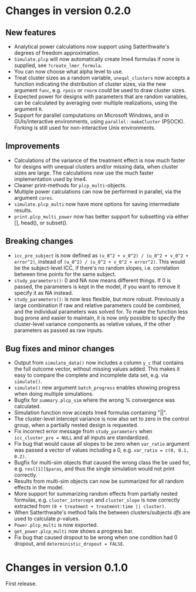 # Changes in version 0.2.0
## New features
* Analytical power calculations now support using Satterthwaite's degrees of
  freedom approximation.
* `Simulate.plcp` will now automatically create lme4 formulas if none is
  supplied, see `?create_lmer_formula`.
* You can now choose what alpha level to use.
* Treat cluster sizes as a random variable, `uneqal_clusters` now accepts
  a function indicating the distribution of cluster sizes, via the new argument
  `func`, e.g. `rpois` or `rnorm` could be used to draw cluster sizes.
* Expected power for designs with parameters that are random variables,
  can be calculated by averaging over multiple realizations, using the
  argument `R`.
* Support for parallel computations on Microsoft Windows, and in GUIs/interactive
  environments, using `parallel::makeCluster` (PSOCK). Forking is still used for
  non-interactive Unix environments.
  
## Improvements
* Calculations of the variance of the treatment effect is now much faster for
  designs with unequal clusters and/or missing data, when cluster sizes are
  large. The calculations now use the much faster implementation used by lme4.
* Cleaner print-methods for `plcp_multi`-objects.
* Multiple power calculations can now be performed in parallel, via the
  argument `cores`.
* `simulate.plcp_multi` now have more options for saving intermediate results.
* `print.plcp_multi_power` now has better support for subsetting via either [], 
head(), or subset().

## Breaking changes
* `icc_pre_subject` is now defined as `(u_0^2 + v_0^2) / (u_0^2 + v_0^2 + error^2)`,
instead of `(u_0^2) / (u_0^2 + v_0^2 + error^2)`. This would be the subject-level ICC, 
if there's no random slopes, i.e. correlation between time points for the same subject.
* `study_parameters()`: 0 and NA now means different things. If 0 is passed, the parameters
is kept in the model, if you want to remove it specify it as NA instead.
* `study_parameters()`: is now less flexible, but more robust. Previously a large
combination if raw and relative parameters could be combined, and the individual 
parameters was solved for. To make the function less bug prone and easier to maintain,
it is now only possible to specify the cluster-level variance components as relative values,
if the other parameters as passed as raw inputs. 

## Bug fixes and minor changes
* Output from `simulate_data()` now includes a column `y_c` that contains the full outcome vector,
without missing values added. This makes it easy to compare the complete and incomplete
data set, e.g. via `simulate()`.
* `simulate()` new argument `batch_progress` enables showing progress when doing
  multiple simulations.
* Bugfix for `summary.plcp_sim` where the wrong % convergence was calculated.
* Simulation function now accepts lme4 formulas containing "||".
* The cluster-level intercept variance is now also set to zero in the control
  group, when a partially nested design is requested.
* Fix incorrect error message from `study_parameters` when
  `icc_cluster_pre = NULL` and all inputs are standardized.
* Fix bug that would cause all slopes to be zero when `var_ratio` argument was
  passed a vector of values including a 0, e.g. `var_ratio = c(0, 0.1, 0.2)`.
* Bugfix for multi-sim objects that caused the wrong class the be used for,
  e.g. `res[[1]]$paras`, and thus the single simulation would not print
  correctly.
* Results from multi-sim objects can now be summarized for all random effects
  in the model.
* More support for summarizing random effects from partially nested formulas,
  e.g. `cluster_intercept` and `cluster_slope` is now correctly extracted from
  `(0 + treatment + treatment:time || cluster)`.
* When Satterthwaite's method fails the between clusters/subjects *dfs*
  are used to calculate *p*-values.
* `Power.plcp_multi` is now exported.
* `get_power.plcp_multi` now shows a progress bar.
* Fix bug that caused dropout to be wrong when one condition had 0 dropout, and
`deterministic_dropout = FALSE`.

# Changes in version 0.1.0
First release.
